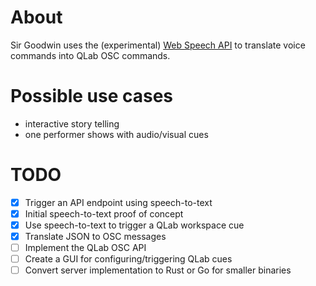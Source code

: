 # About

Sir Goodwin uses the (experimental) [Web Speech API](https://developer.mozilla.org/en-US/docs/Web/API/Web_Speech_API) to translate voice commands into QLab OSC commands.

# Possible use cases

- interactive story telling
- one performer shows with audio/visual cues

# TODO

- [x] Trigger an API endpoint using speech-to-text
- [x] Initial speech-to-text proof of concept
- [x] Use speech-to-text to trigger a QLab workspace cue
- [x] Translate JSON to OSC messages
- [ ] Implement the QLab OSC API
- [ ] Create a GUI for configuring/triggering QLab cues
- [ ] Convert server implementation to Rust or Go for smaller binaries
